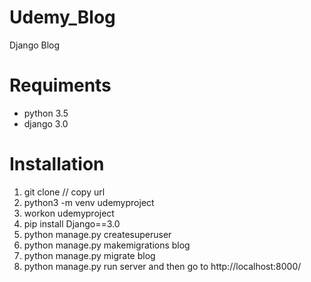 # Udemy_Blog
Django Blog 

# Requiments
* python 3.5
* django 3.0

 # Installation
1. git clone // copy url
2. python3 -m venv udemyproject
3. workon udemyproject
4. pip install Django==3.0
5. python manage.py createsuperuser 
6. python manage.py makemigrations blog
7. python manage.py migrate blog
8. python manage.py run server and then go to http://localhost:8000/
